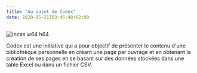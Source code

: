 ```yaml
---
title: "Au sujet de Codex"
date: 2020-05-21T03:46:48+02:00
---
```


![incas w64 h64](/img/incas-w64-h64.png)

Codex est une initiative qui a pour objectif de présenter le contenu d'une bibliothèque personnelle en créant une page par ouvrage et en obtenant la création de ses pages en se basant sur des données stockées dans une table Excel ou dans un fichier CSV.

